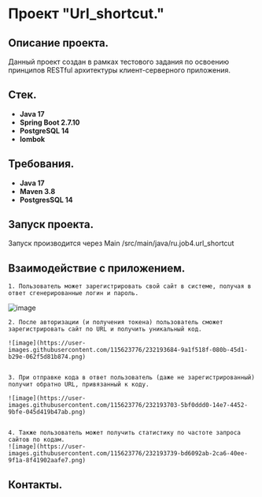 # Проект "Url_shortcut."

## Описание проекта.

Данный проект создан в рамках тестового задания по освоению принципов RESTful архитектуры клиент-серверного приложения.

## Стек.

- **Java 17**
- **Spring Boot 2.7.10**
- **PostgreSQL 14**
- **lombok**


## Требования.

- **Java 17**
- **Maven 3.8**
- **PostgresSQL 14**

## Запуск проекта.

Запуск производится через Main /src/main/java/ru.job4.url_shortcut

## Взаимодействие с приложением.
    1. Пользователь может зарегистрировать свой сайт в системе, получая в ответ сгенерированные логин и пароль.

![image](https://user-images.githubusercontent.com/115623776/232193657-c8d47bd5-d90e-4899-96b8-3edecf405f6a.png)


    2. После авторизации (и получения токена) пользователь сможет зарегистрировать сайт по URL и получить уникальный код.
    
    ![image](https://user-images.githubusercontent.com/115623776/232193684-9a1f518f-080b-45d1-b29e-062f5d81b874.png)

    
    3. При отправке кода в ответ пользователь (даже не зарегистрированный) получит обратно URL, привязанный к коду.
    
    ![image](https://user-images.githubusercontent.com/115623776/232193703-5bf0ddd0-14e7-4452-9bfe-045d419b47ab.png)


    4. Также пользователь может получить статистику по частоте запроса сайтов по кодам. 
    ![image](https://user-images.githubusercontent.com/115623776/232193739-bd6092ab-2ca6-40ee-9f1a-8f41902aafe7.png)


## Контакты.

